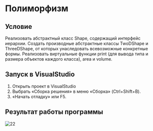 # Полиморфизм
## Условие
Реализовать абстрактный класс Shape, содержащий интерфейс иерархии. Создать производные абстрактные классы TwoDShape и ThreeDShape, от которых унаследовать всевозможные конкретные формы. Реализовать виртуальные функции print (для вывода типа и размера объектов каждого класса), area и volume.

## Запуск в VisualStudio
1. Открыть  проект в VisualStudio
2. Выбрать «Сборка решения» в меню «Сборка» (Ctrl+Shift+B).
3. «Начать отладку» или F5.

## Результат работы программы

![22](https://user-images.githubusercontent.com/75143897/100550265-c6abfa80-3289-11eb-88f0-cd49ece7db5c.jpg)
